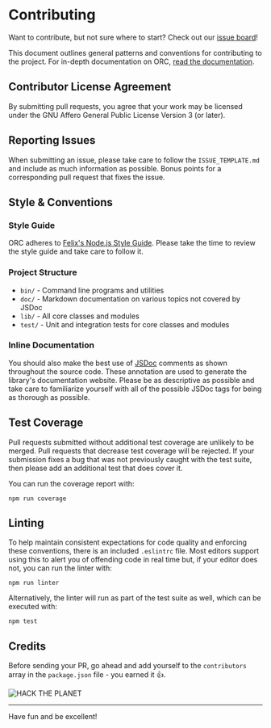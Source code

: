Contributing
============

Want to contribute, but not sure where to start? Check out our [issue
board](http://waffle.io/orcproject/orc)!

This document outlines general patterns and conventions for contributing
to the project. For in-depth documentation on ORC, [read the
documentation](http://orcproject.github.io/orc).

Contributor License Agreement
-----------------------------

By submitting pull requests, you agree that your work may be licensed under
the GNU Affero General Public License Version 3 (or later).

Reporting Issues
----------------

When submitting an issue, please take care to follow the
`ISSUE_TEMPLATE.md` and include as much information as possible. Bonus points
for a corresponding pull request that fixes the issue.

Style & Conventions
-------------------

### Style Guide

ORC adheres to
[Felix's Node.js Style Guide](https://github.com/felixge/node-style-guide).
Please take the time to review the style guide and take care to follow it.

### Project Structure

* `bin/` - Command line programs and utilities
* `doc/` - Markdown documentation on various topics not covered by JSDoc
* `lib/` - All core classes and modules
* `test/` - Unit and integration tests for core classes and modules

### Inline Documentation

You should also make the best use of [JSDoc](http://usejsdoc.org/) comments as
shown throughout the source code. These annotation are used to generate the
library's documentation website. Please be as descriptive as possible and take
care to familiarize yourself with all of the possible JSDoc tags for
being as thorough as possible.

Test Coverage
-------------

Pull requests submitted without additional test coverage are unlikely to be
merged. Pull requests that decrease test coverage will be rejected. If your
submission fixes a bug that was not previously caught with the test suite, then
please add an additional test that does cover it.

You can run the coverage report with:

```
npm run coverage
```

Linting
-------

To help maintain consistent expectations for code quality and enforcing these
conventions, there is an included `.eslintrc` file. Most editors support using
this to alert you of offending code in real time but, if your editor does not,
you can run the linter with:

```
npm run linter
```

Alternatively, the linter will run as part of the test suite as well, which can
be executed with:

```
npm test
```

Credits
-------

Before sending your PR, go ahead and add yourself to the `contributors` array
in the `package.json` file - you earned it :thumbsup:.

![HACK THE PLANET](http://i.giphy.com/X1OGEvUf2t58A.gif)

---

Have fun and be excellent!
